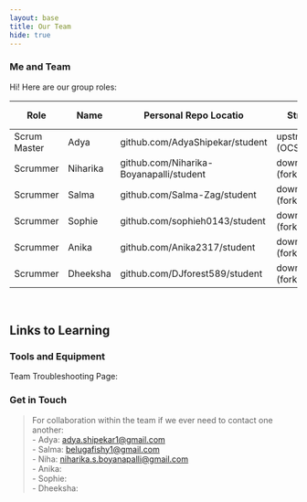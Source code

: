 ```yaml
---
layout: base
title: Our Team
hide: true
---
```


### Me and Team

Hi! Here are our group roles:

| Role         | Name     | Personal Repo Locatio                    | Stream                | Repo Name |
|--------------|----------|------------------------------------------|-----------------------|-----------|
| Scrum Master | Adya     | github.com/AdyaShipekar/student          | upstream (OCS fork)   | student   |
| Scrummer     | Niharika | github.com/Niharika-Boyanapalli/student  | downstream (fork)     | student   |
| Scrummer     | Salma    | github.com/Salma-Zag/student             | downstream (fork)     | student   |
| Scrummer     | Sophie   | github.com/sophieh0143/student           | downstream (fork)     | student   |
| Scrummer     | Anika    | github.com/Anika2317/student             | downstream (fork)     | student   |
| Scrummer     | Dheeksha | github.com/DJforest589/student           | downstream (fork)     | student   |

<br>

## Links to Learning

### Tools and Equipment

Team Troubleshooting Page:

<!-- Contact Section -->
### Get in Touch

> For collaboration within the team if we ever need to contact one another:
<br>- Adya: adya.shipekar1@gmail.com
<br>- Salma: belugafishy1@gmail.com
<br>- Niha: niharika.s.boyanapalli@gmail.com
<br>- Anika:
<br>- Sophie:
<br>- Dheeksha:

